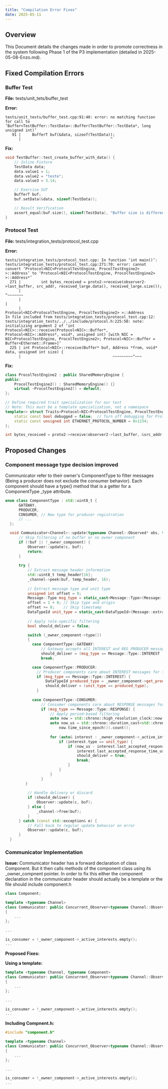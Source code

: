 ```yaml
---
title: "Compilation Error Fixes"
date: 2025-05-11
---
```


## Overview

This Document details the changes made in order to promote correctness in the system following Phase 1 of the P3 implementation (detailed in 2025-05-08-Enzo.md). 

## Fixed Compilation Errors 

### Buffer Test

**File:** tests/unit_tets/buffer_test

**Error:**
```shell
tests/unit_tests/buffer_test.cpp:91:40: error: no matching function for call to ‘Buffer<TestBuffer::TestData>::Buffer(TestBuffer::TestData*, long unsigned int)’
   91 |     BufferT buf(&data, sizeof(TestData));
      |                                        ^
```

**Fix:**
```cpp
void TestBuffer::test_create_buffer_with_data() {
    // Inline Fixture
    TestData data;
    data.value1 = 1;
    data.value2 = "teste";
    data.value3 = 3.14;

    // Exercise SUT
    BufferT buf;
    buf.setData(&data, sizeof(TestData));

    // Result Verification
    assert_equal(buf.size(), sizeof(TestData), "Buffer size is different of data size!");
}
```

### Protocol Test

**File:** tests/integration_tests/protocol_test.cpp

**Error:**
```shell
tests/integration_tests/protocol_test.cpp: In function ‘int main()’:
tests/integration_tests/protocol_test.cpp:271:70: error: cannot convert ‘Protocol<NIC<ProtocolTestEngine, ProcolTestEngine2> >::Address’ to ‘Protocol<NIC<ProtocolTestEngine, ProcolTestEngine2> >::Address*’
  271 |         int bytes_received = proto2->receive(observer2->last_buffer, src_addr, received_large.data(), received_large.size());
      |                                                                      ^~~~~~~~
      |                                                                      |
      |                                                                      Protocol<NIC<ProtocolTestEngine, ProcolTestEngine2> >::Address
In file included from tests/integration_tests/protocol_test.cpp:12:
tests/integration_tests/../../include/protocol.h:225:50: note:   initializing argument 2 of ‘int Protocol<NIC>::receive(Protocol<NIC>::Buffer*, Protocol<NIC>::Address*, void*, unsigned int) [with NIC = NIC<ProtocolTestEngine, ProcolTestEngine2>; Protocol<NIC>::Buffer = Buffer<Ethernet::Frame>]’ 
  225 | int Protocol<NIC>::receive(Buffer* buf, Address *from, void* data, unsigned int size) {
      |                                         ~~~~~~~~~^~~~
```

**Fix:**

```cpp
class ProcolTestEngine2 : public SharedMemoryEngine {
public:
    ProcolTestEngine2() : SharedMemoryEngine() {}
    virtual ~ProcolTestEngine2() = default;
};

// Define required trait specialization for our test
// Note: This must be a template specialization, not a namespace
template<> struct Traits<Protocol<NIC<ProtocolTestEngine, ProcolTestEngine2>>> : public Traits<void> {
    static const bool debugged = false;  // Turn off debugging for Protocol
    static const unsigned int ETHERNET_PROTOCOL_NUMBER = 0x1234;
};

```

```cpp
int bytes_received = proto2->receive(observer2->last_buffer, &src_addr, received_large.data(), received_large.size());
```

## Proposed Changes

### Component message type decision improved

Communicator refer to their owner's ComponentType to filter messages (Being a producer does not exclude the consumer behavior). Each component should have a type() method that is a getter for a ComponentType _type attribute.

```cpp
enum class ComponentType : std::uint8_t {
      GATEWAY,
      PRODUCER,
      CONSUMER, // New type for producer registration
      // ...
  };
```

```cpp
  void Communicator<Channel>::update(typename Channel::Observed* obs, typename Channel::Observer::Observing_Condition c, Buffer* buf) {
      // Skip filtering if no buffer or no owner component
      if (!buf || !_owner_component) {
          Observer::update(c, buf);
          return;
      }
      
      try {
          // Extract message header information
          std::uint8_t temp_header[16];
          _channel->peek(buf, temp_header, 16);
          
          // Extract message type and unit type
          unsigned int offset = 0;
          Message::Type msg_type = static_cast<Message::Type>(Message::extract_uint8t(temp_header, offset, 16));
          offset = 1 + 8; // Skip type and origin
          offset += 8;    // Skip timestamp
          DataTypeId unit_type = static_cast<DataTypeId>(Message::extract_uint32t(temp_header, offset, 16));
                    
          // Apply role-specific filtering
          bool should_deliver = false;

          switch (_owner_component->type())
          {
            case ComponentType::GATEWAY:
                // Gateway accepts all INTEREST and REG_PRODUCER messages
                should_deliver = (msg_type == Message::Type::INTEREST || msg_type == Message::Type::REG_PRODUCER);
                break;

            case ComponentType::PRODUCER:
              // Producer components care about INTEREST messages for their data type
              if (msg_type == Message::Type::INTEREST) {
                  DataTypeId produced_type = _owner_component->get_produced_data_type();
                  should_deliver = (unit_type == produced_type);
              }
            
            case ComponentType::CONSUMER:
                // Consumer components care about RESPONSE messages for their interests
                if (msg_type == Message::Type::RESPONSE) {
                    // Apply period-based filtering
                    auto now = std::chrono::high_resolution_clock::now();
                    auto now_us = std::chrono::duration_cast<std::chrono::microseconds>(
                        now.time_since_epoch()).count();
                    
                    for (auto& interest : _owner_component->_active_interests) {
                        if (interest.type == unit_type) {
                            if (now_us - interest.last_accepted_response_time_us >= interest.period_us) {
                                interest.last_accepted_response_time_us = now_us;
                                should_deliver = true;
                                break;
                            }
                        }
                    }
                }
         }
          
          // Handle delivery or discard
          if (should_deliver) {
              Observer::update(c, buf);
          } else {
              _channel->free(buf);
          }
      } catch (const std::exception& e) {
          // Fall back to regular update behavior on error
          Observer::update(c, buf);
      }
  }
```

### Communicator Implementation

**Issue:** Communicator header has a forward declaration of class Component. But it then calls methods of the component class using its _owner_compnent pointer. In order to fix this either the component declaration in the communicator header should actually be a template or the file should include component.h

```cpp
class Component;

template <typename Channel>
class Communicator: public Concurrent_Observer<typename Channel::Observer::Observed_Data, typename Channel::Observer::Observing_Condition>
{
    ...
};

...

is_consumer = !_owner_component->_active_interests.empty();
...
```

**Proposed Fixes:**

**Using a template:**
```cpp
template <typename Channel, typename Component>
class Communicator: public Concurrent_Observer<typename Channel::Observer::Observed_Data, typename Channel::Observer::Observing_Condition>
{
    ...
};

...

is_consumer = !_owner_component->_active_interests.empty();
...
```

**Including Compnent.h:**
```cpp
#include "component.h"

template <typename Channel>
class Communicator: public Concurrent_Observer<typename Channel::Observer::Observed_Data, typename Channel::Observer::Observing_Condition>
{
    ...
};

...

is_consumer = !_owner_component->_active_interests.empty();
...
```